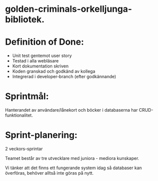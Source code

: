# golden-criminals-orkelljunga-bibliotek.


# Definition of Done:
* Unit test gentemot user story
* Testad i alla webläsare
* Kort dokumentation skriven 
* Koden granskad och godkänd av kollega
* Integrerad i developer-branch (efter godkännande)

# Sprintmål: 
Hanterandet av användare/lånekort och böcker i databaserna har CRUD-funktionalitet. 


# Sprint-planering: 
2 veckors-sprintar

Teamet består av tre utvecklare med juniora - mediora kunskaper. 

Vi tänker att det finns ett fungerande system idag så databaser kan överföras, behöver alltså inte göras på nytt. 


